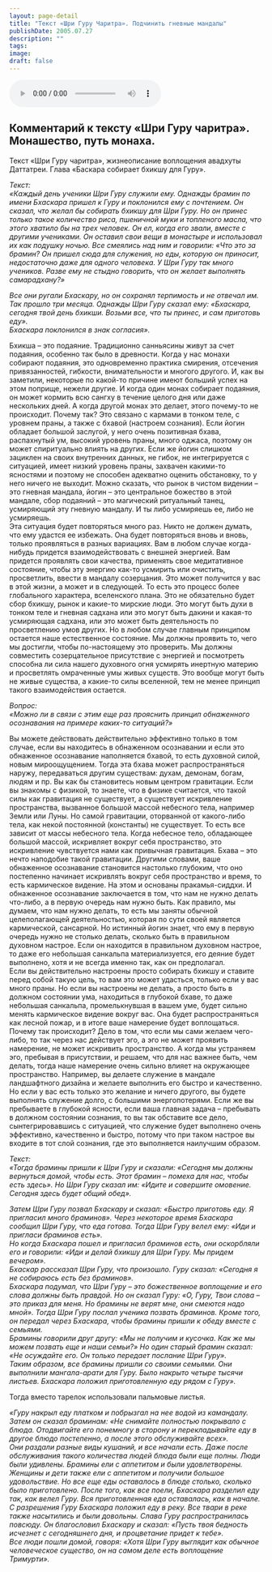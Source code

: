 ```yaml
---
layout: page-detail
title: "Текст «Шри Гуру Чаритра». Подчинить гневные мандалы"
publishDate: 2005.07.27
description: ""
tags:
image:
draft: false
---
```


<audio title="2005.07.27 - Текст «Шри Гуру Чаритра». Подчинить гневные мандалы.mp3" src="https://filer-api.advayta.org/v1.0/public/files/74269" controls=""></audio>

## 
## **Комментарий к тексту «Шри Гуру чаритра».** **Монашество, путь монаха.**
 Текст «Шри Гуру чаритра», жизнеописание воплощения авадхуты Даттатреи. Глава «Баскара собирает бхикшу для Гуру».

  
_Текст:_   
 _«Каждый день ученики Шри Гуру служили ему. Однажды брамин по имени Бхаскара пришел к Гуру и поклонился ему с почтением. Он сказал, что желал бы собирать бхикшу для Шри Гуру. Но он принес только такое количество риса, пшеничной муки и топленого масла, что этого хватило бы на трех человек. Он ел, когда его звали, вместе с другими учениками. Он оставил свои вещи в монастыре и использовал их как подушку ночью. Все смеялись над ним и говорили: «Что это за брамин? Он пришел сюда для служения, но еды, которую он приносит, недостаточно даже для одного человека. У Шри Гуру так много учеников. Разве ему не стыдно говорить, что он желает выполнять самарадхану?»_ 

_Все они ругали Бхаскару, но он сохранял терпимость и не отвечал им. Так прошло три месяца. Однажды Шри Гуру сказал ему: «Бхаскара, сегодня твой день бхикши. Возьми все, что ты принес, и сам приготовь еду»._   
 _Бхаскара поклонился в знак согласия»._ 

  
 Бхикша – это подаяние. Традиционно санньясины живут за счет подаяния, особенно так было в древности. Когда у нас монахи собирают подаяния, это одновременно практика смирения, отсечения привязанностей, гибкости, внимательности и многого другого. И, как вы заметили, некоторые по какой-то причине имеют больший успех на этом поприще, нежели другие. И когда один монах собирает подаяния, он может кормить всю сангху в течение целого дня или даже нескольких дней. А когда другой монах это делает, этого почему-то не происходит. Почему так? Это связано с кармами в тонком теле, с уровнем праны, а также с бхавой (настроем сознания). Если йогин обладает большой заслугой, у него очень позитивная бхава, распахнутый ум, высокий уровень праны, много оджаса, поэтому он может спиритуально влиять на других. Если же йогин слишком зациклен на своих внутренних данных, не гибок, не интегрируется с ситуацией, имеет низкий уровень праны, захвачен какими-то ясностями и поэтому не способен адекватно оценить обстановку, то у него ничего не выходит. Можно сказать, что рынок в чистом видении – это гневная мандала, йогин – это центральное божество в этой мандале, сбор подаяний – это магический ритуальный танец, усмиряющий эту гневную мандалу. И ты либо усмиряешь ее, либо не усмиряешь.   
 Эта ситуация будет повторяться много раз. Никто не должен думать, что ему удастся ее избежать. Она будет повторяться вновь и вновь, только проявляться в разных вариациях. Вам в любом случае когда-нибудь придется взаимодействовать с внешней энергией. Вам придется проявлять свои качества, применять свое медитативное состояние, чтобы эту энергию как-то усмирить или очистить, просветлить, ввести в мандалу созерцания. Это может получится у вас в этой жизни, а может и в следующей. То есть это процесс более глобального характера, вселенского плана. Это не обязательно будет сбор бхикшу, рынок и какие-то мирские люди. Это могут быть духи в тонком теле и гневная садхана или это могут быть дакини и какая-то усмиряющая садхана, или это может быть деятельность по просветлению умов других. Но в любом случае главным принципом остается наше естественное состояние. Мы должны проявить то, чего мы достигли, чтобы по-настоящему это проверить. Мы должны совместить созерцательное присутствие с энергией и посмотреть способна ли сила нашего духовного огня усмирять инертную материю и просветлять омраченные умы живых существ. Это вообще могут быть не живые существа, а какие-то силы вселенной, тем не менее принцип такого взаимодействия остается.

  
_Вопрос:_   
 _«Можно ли в связи с этим еще раз прояснить принцип обнаженного осознавания на примере каких-то ситуаций?»_ 

  
 Вы можете действовать действительно эффективно только в том случае, если вы находитесь в обнаженном осознавании и если это обнаженное осознавание наполняется бхавой, то есть духовной силой, новым мироощущением. Тогда эта бхава может распространяться наружу, передаваться другим существам: духам, демонам, богам, людям и пр. Вы как бы становитесь новым центром гравитации. Если вы знакомы с физикой, то знаете, что в физике считается, что такой силы как гравитация не существует, а существует искривление пространства, вызванное большой массой небесного тела, например Земли или Луны. Но самой гравитации, оторванной от какого-либо тела, как некой постоянной (константы) не существует. То есть все зависит от массы небесного тела. Когда небесное тело, обладающее большой массой, искривляет вокруг себя пространство, это искривление чувствуется нами как привычная гравитация. Бхава – это нечто наподобие такой гравитации. Другими словами, ваше обнаженное осознавание становится настолько глубоким, что оно постепенно начинает искривлять вокруг себя пространство и время, то есть кармическое видение. На этом и основаны пракамья-сиддхи. И обнаженное осознавание заключается в том, что нам не нужно делать что-либо, а в первую очередь нам нужно быть. Как правило, мы думаем, что нам нужно делать, то есть мы заняты обычной целеполагающей деятельностью, которая по сути своей является кармической, сансарной. Но истинный йогин знает, что ему в первую очередь нужно не столько делать, сколько быть в правильном духовном настрое. Если он находится в правильном духовном настрое, то даже его небольшая санкальпа материализуется, его деяние будет выполнено, хотя и не всегда именно так, как он предполагал.   
 Если вы действительно настроены просто собирать бхикшу и ставите перед собой такую цель, то вам это может удасться, только если у вас много праны. Но если вы настроены не делать, а просто быть в должном состоянии ума, находиться в глубокой бхаве, то даже небольшая санкальпа, промелькнувшая в вашем уме, будет сильно менять кармическое видение вокруг вас. Она будет распространяться как лесной пожар, и в итоге ваше намерение будет воплощаться.   
 Почему так происходит? Дело в том, что если мы сами желаем чего-либо, то так через нас действует эго, а эго не может проявить намерение, не может искривить пространство. А когда мы устраняем эго, пребывая в присутствии, и решаем, что для нас важнее быть, чем делать, тогда наше намерение очень сильно влияет на окружающее пространство. Например, вы делаете служение в мандале ландшафтного дизайна и желаете выполнить его быстро и качественно. Но если у вас есть только это желание и ничего другого, вы будете выполнять служение долго, с большими энергопотерями. Если же вы пребываете в глубокой ясности, если ваша главная задача – пребывать в должном состоянии сознания, то вы так обставите все дело, сынтегрировавшись с ситуацией, что служение будет выполнено очень эффективно, качественно и быстро, потому что при таком настрое вы входите в тот слой сознания, где это выполняется наилучшим образом.

  
_Текст:_   
 _«Тогда брамины пришли к Шри Гуру и сказали: «Сегодня мы должны вернуться домой, чтобы есть. Этот брамин – помеха для нас, чтобы есть здесь». Но Шри Гуру сказал им: «Идите и совершите омовение. Сегодня здесь будет общий обед»._ 

_Затем Шри Гуру позвал Бхаскару и сказал: «Быстро приготовь еду. Я пригласил много браминов». Через некоторое время Бхаскара сообщил Шри Гуру, что еда готова. Тогда Шри Гуру велел ему: «Иди и пригласи браминов есть»._   
 _Но когда Бхаскара пошел и пригласил браминов есть, они оскорбляли его и говорили: «Иди и делай бхикшу для Шри Гуру. Мы придем вечером»._   
 _Бхаскар рассказал Шри Гуру, что произошло. Гуру сказал: «Сегодня я не собираюсь есть без браминов»._   
 _Бхаскара подумал, что Шри Гуру – это божественное воплощение и его слова должны быть правдой. Но он сказал Гуру: «О, Гуру, Твои слова – это приказ для меня. Но брамины не верят мне, они смеются надо мной». Тогда Шри Гуру послал ученика позвать браминов. Кроме того, он передал через Бхаскара, чтобы брамины пришли к обеду вместе с семьями._   
 _Брамины говорили друг другу: «Мы не получим и кусочка. Как же мы можем позвать еще и наши семьи?» Но один старый брамин сказал: «Не осуждайте его. Он только передает послание Шри Гуру»._   
 _Таким образом, все брамины пришли со своими семьями. Они выполнили мангала-арати для Гуру. Было накрыто четыре тысячи листьев. Бхаскара положил приготовленную еду рядом с Гуру»._ 

  
 Тогда вместо тарелок использовали пальмовые листья.

  
_«Гуру накрыл еду платком и побрызгал на нее водой из камандалу. Затем он сказал браминам: «Не снимайте полностью покрывало с блюда. Отодвигайте его понемногу в сторону и перекладывайте еду в другое блюдо постепенно, а после этого обслуживайте всех»._   
 _Они раздали разные виды кушаний, и все начали есть. Даже после обслуживания такого количества людей блюда были еще полны. Люди были удивлены. Брамины ели с аппетитом и были удовлетворены. Женщины и дети также ели с аппетитом и получили большое удовольствие. Но все еще еды оставалось в блюде столько, сколько было приготовлено. После того, как все поели, Бхаскара разделил еду так, как велел Гуру. Вся приготовленная еда оставалась, как в начале. С разрешения Гуру Бхаскара положил еду в реку. Все твари в реке также насытились и были довольны. Слава Гуру распространилась повсюду. Он благословил Бхаскару и сказал: «Пусть твоя бедность исчезнет с сегодняшнего дня, и процветание придет к тебе»._   
 _Все люди пошли домой, говоря: «Хотя Шри Гуру выглядит как обычное человеческое существо, он на самом деле есть воплощение Тримурти»._   
  
  

